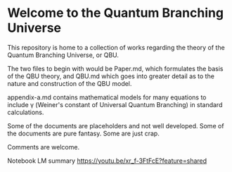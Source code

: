 # Welcome to the Quantum Branching Universe

This repository is home to a collection of works regarding the theory of the Quantum Branching Universe, or QBU.

The two files to begin with would be Paper.md, which formulates the basis of the QBU theory, and QBU.md which goes into greater detail as to the nature and construction of the QBU model.

appendix-a.md contains mathematical models for many equations to include γ (Weiner's constant of Universal Quantum Branching) in standard calculations.

Some of the documents are placeholders and not well developed. Some of the documents are pure fantasy. Some are just crap.

Comments are welcome.

Notebook LM summary
https://youtu.be/xr_f-3FtFcE?feature=shared

